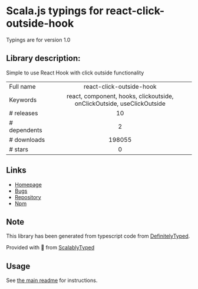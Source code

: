 
# Scala.js typings for react-click-outside-hook

Typings are for version 1.0

## Library description:
Simple to use React Hook with click outside functionality

|                    |                 |
| ------------------ | :-------------: |
| Full name          | react-click-outside-hook |
| Keywords           | react, component, hooks, clickoutside, onClickOutside, useClickOutside |
| # releases         | 10 |
| # dependents       | 2 |
| # downloads        | 198055 |
| # stars            | 0 |

## Links
- [Homepage](https://github.com/bdeloeste/react-click-outside-hook#readme)
- [Bugs](https://github.com/bdeloeste/react-click-outside-hook/issues)
- [Repository](https://github.com/bdeloeste/react-click-outside-hook)
- [Npm](https://www.npmjs.com/package/react-click-outside-hook)
    


## Note
This library has been generated from typescript code from [DefinitelyTyped](https://definitelytyped.org).

Provided with :purple_heart: from [ScalablyTyped](https://github.com/oyvindberg/ScalablyTyped)

## Usage
See [the main readme](../../readme.md) for instructions.


